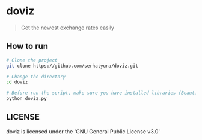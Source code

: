 # doviz

> Get the newest exchange rates easily

## How to run
``` bash
# Clone the project
git clone https://github.com/serhatyuna/doviz.git

# Change the directory
cd doviz

# Before run the script, make sure you have installed libraries (BeautifulSoup, requests)
python doviz.py
```

## LICENSE
doviz is licensed under the 'GNU General Public License v3.0'
